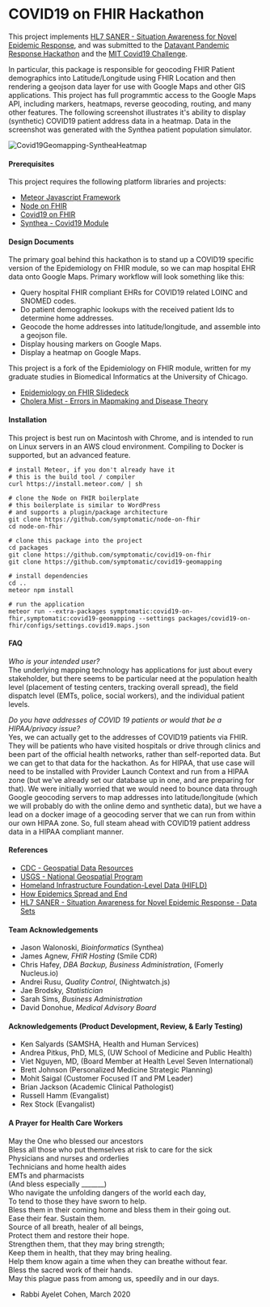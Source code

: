 # COVID19 on FHIR Hackathon  

This project implements [HL7 SANER - Situation Awareness for Novel Epidemic Response](https://github.com/AudaciousInquiry/saner-ig), and was submitted to the [Datavant Pandemic Response Hackathon](https://datavant.com/pandemic-response-hackathon/) and the [MIT Covid19 Challenge](https://covid19challenge.mit.edu/).  

In particular, this package is responsible for geocoding FHIR Patient demographics into Latitude/Longitude using FHIR Location and then rendering a geojson data layer for use with Google Maps and other GIS applications.  This project has full programmtic access to the Google Maps API, including markers, heatmaps, reverse geocoding, routing, and many other features.  The following screenshot illustrates it's ability to display (synthetic) COVID19 patient address data in a heatmap.  Data in the screenshot was generated with the Synthea patient population simulator.  

![Covid19Geomapping-SyntheaHeatmap](https://raw.githubusercontent.com/symptomatic/covid19-on-fhir/master/screenshots/Covid19Geomapping-SyntheaHeatmap.png)


#### Prerequisites  
This project requires the following platform libraries and projects:  

- [Meteor Javascript Framework](https://www.meteor.com/)  
- [Node on FHIR](https://github.com/symptomatic/node-on-fhir)  
- [Covid19 on FHIR](https://github.com/symptomatic/covid19-on-fhir)  
- [Synthea - Covid19 Module](https://github.com/synthetichealth/synthea/issues/679)  


#### Design Documents  
The primary goal behind this hackathon is to stand up a COVID19 specific version of the Epidemiology on FHIR module, so we can map hospital EHR data onto Google Maps.  Primary workflow will look something like this:

- Query hospital FHIR compliant EHRs for COVID19 related LOINC and SNOMED codes.  
- Do patient demographic lookups with the received patient Ids to determine home addresses.  
- Geocode the home addresses into latitude/longitude, and assemble into a geojson file.  
- Display housing markers on Google Maps.  
- Display a heatmap on Google Maps.  

This project is a fork of the Epidemiology on FHIR module, written for my graduate studies in Biomedical Informatics at the University of Chicago.  

- [Epidemiology on FHIR Slidedeck](https://docs.google.com/presentation/d/1pHMpB_VmkfPz0a7hRyxeDX8HG9NzZyQCK7oLxAGMPFk/edit?usp=sharing)  
- [Cholera Mist - Errors in Mapmaking and Disease Theory](https://drive.google.com/open?id=0BwZijsCqmA-GUndDQmRRbGZVMzQ)  



#### Installation  
This project is best run on Macintosh with Chrome, and is intended to run on Linux servers in an AWS cloud environment.  Compiling to Docker is supported, but an advanced feature.

```
# install Meteor, if you don't already have it
# this is the build tool / compiler  
curl https://install.meteor.com/ | sh

# clone the Node on FHIR boilerplate
# this boilerplate is similar to WordPress
# and supports a plugin/package architecture
git clone https://github.com/symptomatic/node-on-fhir
cd node-on-fhir

# clone this package into the project
cd packages
git clone https://github.com/symptomatic/covid19-on-fhir
git clone https://github.com/symptomatic/covid19-geomapping

# install dependencies
cd ..
meteor npm install

# run the application  
meteor run --extra-packages symptomatic:covid19-on-fhir,symptomatic:covid19-geomapping --settings packages/covid19-on-fhir/configs/settings.covid19.maps.json  
```

#### FAQ  

_Who is your intended user?_  
The underlying mapping technology has applications for just about every stakeholder, but there seems to be particular need at the population health level (placement of testing centers, tracking overall spread), the field dispatch level (EMTs, police, social workers), and the individual patient levels.

_Do you have addresses of COVID 19 patients or would that be a HIPAA/privacy issue?_  
Yes, we can actually get to the addresses of COVID19 patients via FHIR.  They will be patients who have visited hospitals or drive through clinics and been part of the official health networks, rather than self-reported data.  But we can get to that data for the hackathon.  As for HIPAA, that use case will need to be installed with Provider Launch Context and run from a HIPAA zone (but we've already set our database up in one, and are preparing for that).  We were initially worried that we would need to bounce data through Google geocoding servers to map addresses into latitude/longitude (which we will probably do with the online demo and synthetic data), but we have a lead on a docker image of a geocoding server that we can run from within our own HIPAA zone.  So, full steam ahead with COVID19 patient address data in a HIPAA compliant manner.  

#### References  
- [CDC - Geospatial Data Resources](https://www.cdc.gov/gis/geo-spatial-data.html)  
- [USGS - National Geospatial Program](https://www.usgs.gov/core-science-systems/national-geospatial-program/national-map)  
- [Homeland Infrastructure Foundation-Level Data (HIFLD)](https://hifld-geoplatform.opendata.arcgis.com/search?groupIds=2900322cc0b14948a74dca886b7d7cfc)  
- [How Epidemics Spread and End](https://www.washingtonpost.com/graphics/2020/health/coronavirus-how-epidemics-spread-and-end/)    
- [HL7 SANER - Situation Awareness for Novel Epidemic Response - Data Sets](https://github.com/AudaciousInquiry/saner-ig/wiki/Data-Sets)   


#### Team Acknowledgements  
- Jason Walonoski, _Bioinformatics_ (Synthea)
- James Agnew, _FHIR Hosting_ (Smile CDR)
- Chris Hafey, _DBA Backup, Business Administration_, (Fomerly Nucleus.io)  
- Andrei Rusu, _Quality Control_, (Nightwatch.js)     
- Jae Brodsky, _Statistician_  
- Sarah Sims, _Business Administration_   
- David Donohue, _Medical Advisory Board_  

#### Acknowledgements (Product Development, Review, & Early Testing)    
- Ken Salyards (SAMSHA, Health and Human Services)  
- Andrea Pitkus, PhD, MLS, (UW School of Medicine and Public Health)  
- Viet Nguyen, MD, (Board Member at Health Level Seven International)   
- Brett Johnson (Personalized Medicine Strategic Planning)   
- Mohit Saigal (Customer Focused IT and PM Leader)  
- Brian Jackson (Academic Clinical Pathologist)  
- Russell Hamm (Evangalist)  
- Rex Stock (Evangalist)  
 
#### A Prayer for Health Care Workers  

May the One who blessed our ancestors  
Bless all those who put themselves at risk to care for the sick  
Physicians and nurses and orderlies  
Technicians and home health aides  
EMTs and pharmacists  
(And bless especially _______)  
Who navigate the unfolding dangers of the world each day,  
To tend to those they have sworn to help.  
Bless them in their coming home and bless them in their going out.  
Ease their fear. Sustain them.  
Source of all breath, healer of all beings,  
Protect them and restore their hope.  
Strengthen them, that they may bring strength;  
Keep them in health, that they may bring healing.  
Help them know again a time when they can breathe without fear.  
Bless the sacred work of their hands.  
May this plague pass from among us, speedily and in our days.  

- Rabbi Ayelet Cohen, March 2020  

